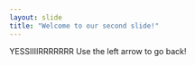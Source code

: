 ```yaml
---
layout: slide
title: "Welcome to our second slide!"
---
```

YESSIIIIRRRRRRR
Use the left arrow to go back!

